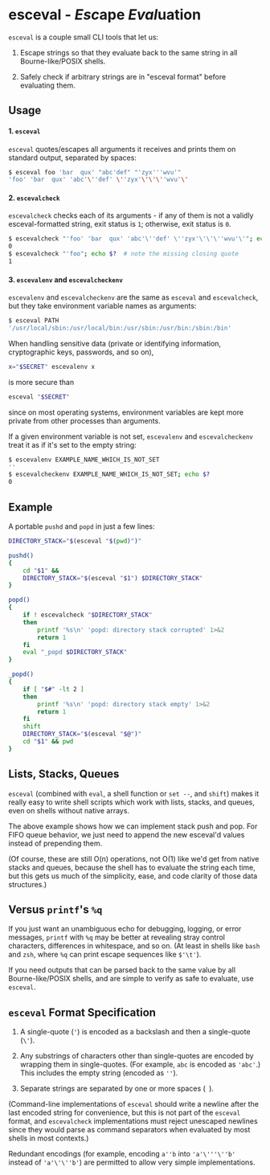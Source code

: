 # esceval - *Esc*ape *Eval*uation

`esceval` is a couple small CLI tools that let us:

1. Escape strings so that they evaluate back to the
   same string in all Bourne-like/POSIX shells.

2. Safely check if arbitrary strings are in
   "esceval format" before evaluating them.


## Usage

#### 1. `esceval`

`esceval` quotes/escapes all arguments it receives and
prints them on standard output, separated by spaces:

```sh
$ esceval foo 'bar  qux' "abc'def" "'zyx'''wvu'"
'foo' 'bar  qux' 'abc'\''def' \''zyx'\'\'\''wvu'\'
```

#### 2. `escevalcheck`

`escevalcheck` checks each of its arguments - if any
of them is not a validly esceval-formatted string,
exit status is `1`; otherwise, exit status is `0`.

```sh
$ escevalcheck "'foo' 'bar  qux' 'abc'\''def' \''zyx'\'\'\''wvu'\'"; echo $?
0
$ escevalcheck "'foo"; echo $?  # note the missing closing quote
1
```

#### 3. `escevalenv` and `escevalcheckenv`

`escevalenv` and `escevalcheckenv` are the same
as `esceval` and `escevalcheck`, but they take
environment variable names as arguments:

```sh
$ esceval PATH
'/usr/local/sbin:/usr/local/bin:/usr/sbin:/usr/bin:/sbin:/bin'
```

When handling sensitive data (private or identifying
information, cryptographic keys, passwords, and so on),

```sh
x="$SECRET" escevalenv x
```

is more secure than

```sh
esceval "$SECRET"
```

since on most operating systems, environment variables are
kept more private from other processes than arguments.

If a given environment variable is not set, `escevalenv` and
`escevalcheckenv` treat it as if it's set to the empty string:

```sh
$ escevalenv EXAMPLE_NAME_WHICH_IS_NOT_SET
''
$ escevalcheckenv EXAMPLE_NAME_WHICH_IS_NOT_SET; echo $?
0
```


## Example

A portable `pushd` and `popd` in just a few lines:

```sh
DIRECTORY_STACK="$(esceval "$(pwd)")"

pushd()
{
    cd "$1" &&
    DIRECTORY_STACK="$(esceval "$1") $DIRECTORY_STACK"
}

popd()
{
    if ! escevalcheck "$DIRECTORY_STACK"
    then
        printf '%s\n' 'popd: directory stack corrupted' 1>&2
        return 1
    fi
    eval "_popd $DIRECTORY_STACK"
}

_popd()
{
    if [ "$#" -lt 2 ]
    then
        printf '%s\n' 'popd: directory stack empty' 1>&2
        return 1
    fi
    shift
    DIRECTORY_STACK="$(esceval "$@")"
    cd "$1" && pwd
}
```


## Lists, Stacks, Queues

`esceval` (combined with `eval`, a shell function or
`set --`, and `shift`) makes it really easy to write
shell scripts which work with lists, stacks, and queues,
even on shells without native arrays.

The above example shows how we can implement stack
push and pop. For FIFO queue behavior, we just
need to append the new esceval'd values instead of
prepending them.

(Of course, these are still O(n) operations, not
O(1) like we'd get from native stacks and queues,
because the shell has to evaluate the string each
time, but this gets us much of the simplicity,
ease, and code clarity of those data structures.)


## Versus `printf`'s `%q`

If you just want an unambiguous echo for debugging,
logging, or error messages, `printf` with `%q` may
be better at revealing stray control characters,
differences in whitespace, and so on. (At least in
shells like `bash` and `zsh`, where `%q` can print
escape sequences like `$'\t'`).

If you need outputs that can be parsed back to the
same value by all Bourne-like/POSIX shells, and are
simple to verify as safe to evaluate, use `esceval`.


## `esceval` Format Specification

1. A single-quote (`'`) is encoded as a
   backslash and then a single-quote (`\'`).

2. Any substrings of characters other than single-quotes
   are encoded by wrapping them in single-quotes.
   (For example, `abc` is encoded as `'abc'`.)
   This includes the empty string (encoded as `''`).

3. Separate strings are separated by one or more spaces
   (` `).
   
(Command-line implementations of `esceval` should write
a newline after the last encoded string for convenience,
but this is not part of the `esceval` format, and
`escevalcheck` implementations must reject unescaped
newlines since they would parse as command separators
when evaluated by most shells in most contexts.)

Redundant encodings (for example, encoding `a''b`
into `'a'\'''\''b'` instead of `'a'\'\''b'`) are
permitted to allow very simple implementations.
